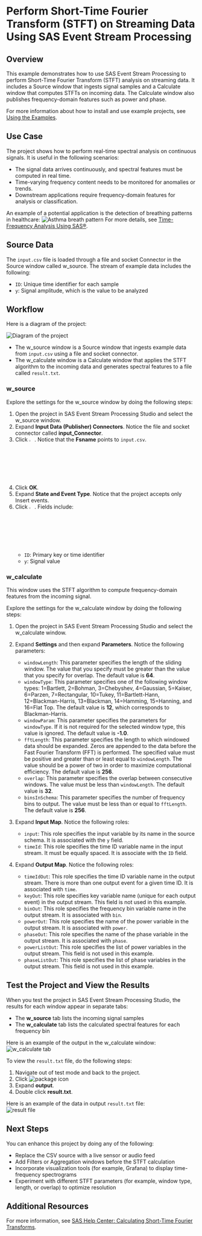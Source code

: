 # Perform Short-Time Fourier Transform (STFT) on Streaming Data Using SAS Event Stream Processing

## Overview

This example demonstrates how to use SAS Event Stream Processing to perform Short-Time Fourier Transform (STFT) analysis on streaming data. It includes a Source window that ingests signal samples and a Calculate window that computes STFTs on incoming data. The Calculate window also publishes frequency-domain features such as power and phase.

For more information about how to install and use example projects, see [Using the Examples](https://github.com/sassoftware/esp-studio-examples#using-the-examples).

## Use Case

The project shows how to perform real-time spectral analysis on continuous signals. It is useful in the following scenarios:
- The signal data arrives continuously, and spectral features must be computed in real time.
- Time-varying frequency content needs to be monitored for anomalies or trends.
- Downstream applications require frequency-domain features for analysis or classification.

An example of a potential application is the detection of breathing patterns in healthcare:
![Asthma breath pattern](img/asthma.png "Asthma breath pattern")
For more details, see [Time-Frequency Analysis Using SAS®](https://support.sas.com/resources/papers/proceedings17/SAS0585-2017.pdf).


## Source Data

The `input.csv` file is loaded through a file and socket Connector in the Source window called w_source. The stream of example data includes the following:
  - `ID`: Unique time identifier for each sample
  - `y`: Signal amplitude, which is the value to be analyzed

## Workflow

Here is a diagram of the project:

![Diagram of the project](img/diagram.png "Diagram of the project")

- The w_source window is a Source window that ingests example data from `input.csv` using a file and socket connector.
- The w_calculate window is a Calculate window that applies the STFT algorithm to the incoming data and generates spectral features to a file called `result.txt`.

### w_source

Explore the settings for the w_source window by doing the following steps:
1. Open the project in SAS Event Stream Processing Studio and select the w_source window.
2. Expand **Input Data (Publisher) Connectors**. Notice the file and socket connector called **input_Connector**.
3. Click <img src="/Analytics/analytics_STFT/img/edit-icon.png" alt="edit icon" width=3% height=auto/>. Notice that the **Fsname** points to `input.csv`.
4. Click **OK**.
5. Expand **State and Event Type**. Notice that the project accepts only Insert events.
6. Click <img src="/Analytics/analytics_STFT/img/output-schema-icon.png" alt="output schema icon" width=3% height=auto/>. Fields include:
   - `ID`: Primary key or time identifier
   - `y`: Signal value

### w_calculate

This window uses the STFT algorithm to compute frequency-domain features from the incoming signal.

Explore the settings for the w_calculate window by doing the following steps:
1. Open the project in SAS Event Stream Processing Studio and select the w_calculate window.
2. Expand **Settings** and then expand **Parameters**. Notice the following parameters: 
    - `windowLength`: This parameter specifies the length of the sliding window. The value that you specify must be greater than the value that you specify for overlap. The default value is **64**.
    - `windowType`: This parameter specifies one of the following window types: 1=Bartlett, 2=Bohman, 3=Chebyshev, 4=Gaussian, 5=Kaiser, 6=Parzen, 7=Rectangular, 10=Tukey, 11=Bartlett-Hann, 12=Blackman-Harris, 13=Blackman, 14=Hamming, 15=Hanning, and 16=Flat Top. The default value is **12**, which corresponds to Blackman-Harris.
    - `windowParam`: This parameter specifies the parameters for `windowType`. If it is not required for the selected window type, this value is ignored. The default value is **-1.0**.
    - `fftLength`: This parameter specifies the length to which windowed data should be expanded. Zeros are appended to the data before the Fast Fourier Transform (FFT) is performed. The specified value must be positive and greater than or least equal to `windowLength`. The value should be a power of two in order to maximize computational efficiency. The default value is **256**.
    - `overlap`: This parameter specifies the overlap between consecutive windows. The value must be less than `windowLength`. The default value is **32**.
    - `binsInSchema`: This parameter specifies the number of frequency bins to output. The value must be less than or equal to `fftLength`. The default value is **256**.

3. Expand **Input Map**. Notice the following roles:
    - `input`: This role specifies the input variable by its name in the source schema. It is associated with the `y` field.
    - `timeId`: This role specifies the time ID variable name in the input stream. It must be equally spaced. It is associate with the `ID` field.

4. Expand **Output Map**. Notice the following roles: 
    - `timeIdOut`: This role specifies the time ID variable name in the output stream. There is more than one output event for a given time ID. It is associated with `time`.
    - `keyOut`: This role specifies key variable name (unique for each output event) in the output stream. This field is not used in this example.
    - `binOut`: This role specifies the frequency bin variable name in the output stream. It is associated with `bin`.
    - `powerOut`: This role specifies the name of the power variable in the output stream. It is associated with `power`. 
    - `phaseOut`: This role specifies the name of the phase variable in the output stream. It is associated with `phase`.
    - `powerListOut`: This role specifies the list of power variables in the output stream. This field is not used in this example.
    - `phaseListOut`: This role specifies the list of phase variables in the output stream. This field is not used in this example.

## Test the Project and View the Results

When you test the project in SAS Event Stream Processing Studio, the results for each window appear in separate tabs:

- The **w_source** tab lists the incoming signal samples
- The **w_calculate** tab lists the calculated spectral features for each frequency bin

Here is an example of the output in the w_calculate window:
![w_calculate tab](img/w_calculate.png "w_calculate tab")

To view the `result.txt` file, do the following steps:
1. Navigate out of test mode and back to the project.
2. Click ![package icon](img/package-icon.png)
3. Expand **output**.
4. Double click **result.txt**.
  
Here is an example of the data in output `result.txt` file:  
![result file](img/resultimage.png)

## Next Steps

You can enhance this project by doing any of the following:
- Replace the CSV source with a live sensor or audio feed
- Add Filters or Aggregation windows before the STFT calculation
- Incorporate visualization tools (for example, Grafana) to display time-frequency spectrograms
- Experiment with different STFT parameters (for example, window type, length, or overlap) to optimize resolution

## Additional Resources

For more information, see [SAS Help Center: Calculating Short-Time Fourier Transforms](https://go.documentation.sas.com/doc/en/espcdc/default/espan/n1a24zmowg07opn1ul03ulh6g23c.htm#n0ghofy5wrzpvan1k24i6e45lcm7).
